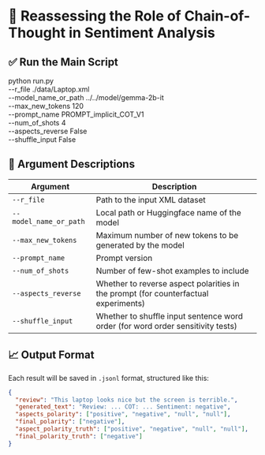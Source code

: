 # 🧠 Reassessing the Role of Chain-of-Thought in Sentiment Analysis

## ✅ Run the Main Script
python run.py \
    --r_file ./data/Laptop.xml \
    --model_name_or_path ../../model/gemma-2b-it \
    --max_new_tokens 120 \
    --prompt_name PROMPT_implicit_COT_V1 \
    --num_of_shots 4 \
    --aspects_reverse False \
    --shuffle_input False

## 📌 Argument Descriptions

| Argument | Description |
|----------|-------------|
| `--r_file` | Path to the input XML dataset |
| `--model_name_or_path` | Local path or Huggingface name of the model |
| `--max_new_tokens`|Maximum number of new tokens to be generated by the model|
| `--prompt_name` | Prompt version|
| `--num_of_shots` | Number of few-shot examples to include |
| `--aspects_reverse` | Whether to reverse aspect polarities in the prompt (for counterfactual experiments) |
| `--shuffle_input` | Whether to shuffle input sentence word order (for word order sensitivity tests) |


## 📈 Output Format

Each result will be saved in `.jsonl` format, structured like this:

```json
{
  "review": "This laptop looks nice but the screen is terrible.",
  "generated_text": "Review: ... COT: ... Sentiment: negative",
  "aspects_polarity": ["positive", "negative", "null", "null"],
  "final_polarity": ["negative"],
  "aspect_polarity_truth": ["positive", "negative", "null", "null"],
  "final_polarity_truth": ["negative"]
}
```












